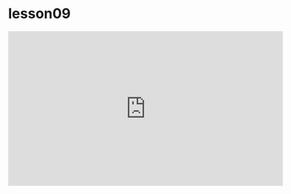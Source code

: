 # lesson09

<iframe width="560" height="315" src="https://www.youtube.com/embed/ERNs9sGLpoE" title="YouTube video player" frameborder="0" allow="accelerometer; autoplay; clipboard-write; encrypted-media; gyroscope; picture-in-picture; web-share" referrerpolicy="strict-origin-when-cross-origin" allowfullscreen></iframe>
